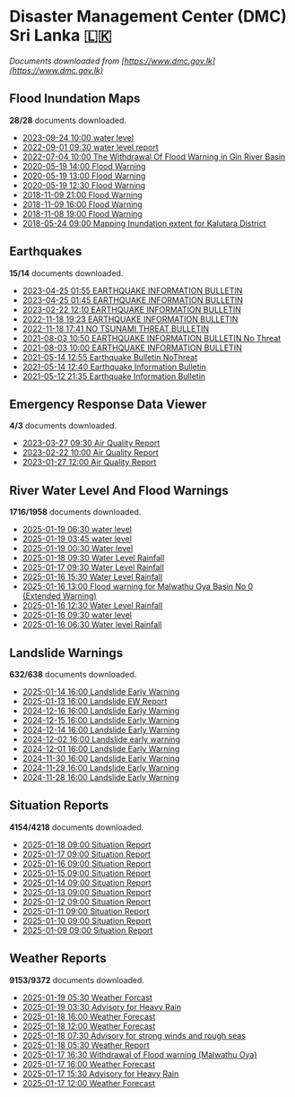# Disaster Management Center (DMC) Sri Lanka :sri_lanka:

*Documents downloaded from [https://www.dmc.gov.lk](https://www.dmc.gov.lk)*

## Flood Inundation Maps

**28/28** documents downloaded.

* [2023-09-24 10:00 water level](data/flood-inundation-maps/20230924.1000.water-level.pdf)
* [2022-09-01 09:30 water level report](data/flood-inundation-maps/20220901.0930.water-level-report.pdf)
* [2022-07-04 10:00 The Withdrawal Of Flood Warning in Gin River Basin](data/flood-inundation-maps/20220704.1000.the-withdrawal-of-flood-warning-in-gin-river-basin.pdf)
* [2020-05-19 14:00 Flood Warning](data/flood-inundation-maps/20200519.1400.flood-warning.pdf)
* [2020-05-19 13:00 Flood Warning](data/flood-inundation-maps/20200519.1300.flood-warning.pdf)
* [2020-05-19 12:30 Flood Warning](data/flood-inundation-maps/20200519.1230.flood-warning.pdf)
* [2018-11-09 21:00 Flood Warning](data/flood-inundation-maps/20181109.2100.flood-warning.PDF)
* [2018-11-09 16:00 Flood Warning](data/flood-inundation-maps/20181109.1600.flood-warning.PDF)
* [2018-11-08 19:00 Flood Warning](data/flood-inundation-maps/20181108.1900.flood-warning.PDF)
* [2018-05-24 09:00 Mapping Inundation extent for Kalutara District](data/flood-inundation-maps/20180524.0900.mapping-inundation-extent-for-kalutara-district.pdf)

## Earthquakes

**15/14** documents downloaded.

* [2023-04-25 01:55 EARTHQUAKE INFORMATION BULLETIN](data/earthquakes/20230425.0155.earthquake-information-bulletin.pdf)
* [2023-04-25 01:45 EARTHQUAKE INFORMATION BULLETIN](data/earthquakes/20230425.0145.earthquake-information-bulletin.pdf)
* [2023-02-22 12:10 EARTHQUAKE INFORMATION BULLETIN](data/earthquakes/20230222.1210.earthquake-information-bulletin.pdf)
* [2022-11-18 19:23 EARTHQUAKE INFORMATION BULLETIN](data/earthquakes/20221118.1923.earthquake-information-bulletin.pdf)
* [2022-11-18 17:41 NO TSUNAMI THREAT BULLETIN](data/earthquakes/20221118.1741.no-tsunami-threat-bulletin.pdf)
* [2021-08-03 10:50 EARTHQUAKE INFORMATION BULLETIN No Threat](data/earthquakes/20210803.1050.earthquake-information-bulletin-no-threat.pdf)
* [2021-08-03 10:00 EARTHQUAKE INFORMATION BULLETIN](data/earthquakes/20210803.1000.earthquake-information-bulletin.pdf)
* [2021-05-14 12:55 Earthquake Bulletin NoThreat](data/earthquakes/20210514.1255.earthquake-bulletin-nothreat.pdf)
* [2021-05-14 12:40 Earthquake Information Bulletin](data/earthquakes/20210514.1240.earthquake-information-bulletin.pdf)
* [2021-05-12 21:35 Earthquake Information Bulletin](data/earthquakes/20210512.2135.earthquake-information-bulletin.pdf)

## Emergency Response Data Viewer

**4/3** documents downloaded.

* [2023-03-27 09:30 Air Quality Report](data/emergency-response-data-viewer/20230327.0930.air-quality-report.pdf)
* [2023-02-22 10:00 Air Quality Report](data/emergency-response-data-viewer/20230222.1000.air-quality-report.pdf)
* [2023-01-27 12:00 Air Quality Report](data/emergency-response-data-viewer/20230127.1200.air-quality-report.pdf)

## River Water Level And Flood Warnings

**1716/1958** documents downloaded.

* [2025-01-19 06:30 water level](data/river-water-level-and-flood-warnings/20250119.0630.water-level.jpg)
* [2025-01-19 03:45 water level](data/river-water-level-and-flood-warnings/20250119.0345.water-level.jpg)
* [2025-01-19 00:30 Water level](data/river-water-level-and-flood-warnings/20250119.0030.water-level.jpg)
* [2025-01-18 09:30 Water Level  Rainfall](data/river-water-level-and-flood-warnings/20250118.0930.water-level-rainfall.jpg)
* [2025-01-17 09:30 Water Level  Rainfall](data/river-water-level-and-flood-warnings/20250117.0930.water-level-rainfall.jpg)
* [2025-01-16 15:30 Water Level  Rainfall](data/river-water-level-and-flood-warnings/20250116.1530.water-level-rainfall.jpg)
* [2025-01-16 13:00 Flood warning for Malwathu Oya Basin  No 0  (Extended Warning)](data/river-water-level-and-flood-warnings/20250116.1300.flood-warning-for-malwathu-oya-basin-no-0-extended-warning.pdf)
* [2025-01-16 12:30 Water Level  Rainfall](data/river-water-level-and-flood-warnings/20250116.1230.water-level-rainfall.jpg)
* [2025-01-16 09:30 water level](data/river-water-level-and-flood-warnings/20250116.0930.water-level.jpg)
* [2025-01-16 06:30 Water level  Rainfall](data/river-water-level-and-flood-warnings/20250116.0630.water-level-rainfall.jpg)

## Landslide Warnings

**632/638** documents downloaded.

* [2025-01-14 16:00 Landslide Early Warning](data/landslide-warnings/20250114.1600.landslide-early-warning.pdf)
* [2025-01-13 16:00 Landslide EW Report](data/landslide-warnings/20250113.1600.landslide-ew-report.pdf)
* [2024-12-16 16:00 Landslide Early Warning](data/landslide-warnings/20241216.1600.landslide-early-warning.pdf)
* [2024-12-15 16:00 Landslide Early Warning](data/landslide-warnings/20241215.1600.landslide-early-warning.pdf)
* [2024-12-14 16:00 Landslide Early Warning](data/landslide-warnings/20241214.1600.landslide-early-warning.pdf)
* [2024-12-02 16:00 Landslide early warning](data/landslide-warnings/20241202.1600.landslide-early-warning.pdf)
* [2024-12-01 16:00 Landslide Early Warning](data/landslide-warnings/20241201.1600.landslide-early-warning.pdf)
* [2024-11-30 16:00 Landslide Early Warning](data/landslide-warnings/20241130.1600.landslide-early-warning.pdf)
* [2024-11-29 16:00 Landslide Early Warning](data/landslide-warnings/20241129.1600.landslide-early-warning.pdf)
* [2024-11-28 16:00 Landslide Early Warning](data/landslide-warnings/20241128.1600.landslide-early-warning.pdf)

## Situation Reports

**4154/4218** documents downloaded.

* [2025-01-18 09:00 Situation Report](data/situation-reports/20250118.0900.situation-report.pdf)
* [2025-01-17 09:00 Situation Report](data/situation-reports/20250117.0900.situation-report.pdf)
* [2025-01-16 09:00 Situation Report](data/situation-reports/20250116.0900.situation-report.pdf)
* [2025-01-15 09:00 Situation Report](data/situation-reports/20250115.0900.situation-report.pdf)
* [2025-01-14 09:00 Situation Report](data/situation-reports/20250114.0900.situation-report.pdf)
* [2025-01-13 09:00 Situation Report](data/situation-reports/20250113.0900.situation-report.pdf)
* [2025-01-12 09:00 Situation Report](data/situation-reports/20250112.0900.situation-report.pdf)
* [2025-01-11 09:00 Situation Report](data/situation-reports/20250111.0900.situation-report.pdf)
* [2025-01-10 09:00 Situation Report](data/situation-reports/20250110.0900.situation-report.pdf)
* [2025-01-09 09:00 Situation Report](data/situation-reports/20250109.0900.situation-report.pdf)

## Weather Reports

**9153/9372** documents downloaded.

* [2025-01-19 05:30 Weather Forcast](data/weather-reports/20250119.0530.weather-forcast.pdf)
* [2025-01-19 03:30 Advisory for Heavy Rain](data/weather-reports/20250119.0330.advisory-for-heavy-rain.pdf)
* [2025-01-18 16:00 Weather Forecast](data/weather-reports/20250118.1600.weather-forecast.pdf)
* [2025-01-18 12:00 Weather Forecast](data/weather-reports/20250118.1200.weather-forecast.pdf)
* [2025-01-18 07:30 Advisory for strong winds and rough seas](data/weather-reports/20250118.0730.advisory-for-strong-winds-and-rough-seas.pdf)
* [2025-01-18 05:30 Weather Report](data/weather-reports/20250118.0530.weather-report.pdf)
* [2025-01-17 16:30 Withdrawal of Flood warning (Malwathu Oya)](data/weather-reports/20250117.1630.withdrawal-of-flood-warning-malwathu-oya.pdf)
* [2025-01-17 16:00 Weather Forecast](data/weather-reports/20250117.1600.weather-forecast.pdf)
* [2025-01-17 15:30 Advisory for Heavy Rain](data/weather-reports/20250117.1530.advisory-for-heavy-rain.pdf)
* [2025-01-17 12:00 Weather Forecast](data/weather-reports/20250117.1200.weather-forecast.pdf)
